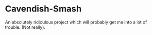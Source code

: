 # Cavendish-Smash
An absolutely ridiculous project which will probably get me into a lot of trouble. (Not really).
